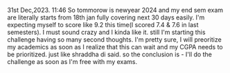 31st Dec,2023. 11:46
So tommorow is newyear 2024 and my end sem exam are literally starts from 18th jan fully covering next 30 days easily.
I'm expecting myself to score like 9.2 this time(I scored 7.4 & 7.6 in last semesters). I must sound crazy and I kinda like it.
still I'm starting this challenge having so many second thoughts.
I'm pretty sure, I will preoritize my academics as soon as I realize that this can wait and my CGPA needs to be prioritized.
just like shraddha di said.
so the conclusion is - I'll do the challenge as soon as I'm free with my exams.


